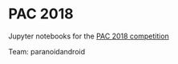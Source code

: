 # PAC 2018

Jupyter notebooks for the [PAC 2018 competition](http://www.photon-ai.com/pac)

Team: paranoidandroid